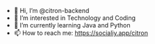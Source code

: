 - 👋 Hi, I’m @citron-backend
- 👀 I’m interested in Technology and Coding
- 🌱 I’m currently learning Java and Python
- 📫 How to reach me: https://socialiy.app/citron

<!---
citron-backend/citron-backend is a ✨ special ✨ repository because its `README.md` (this file) appears on your GitHub profile.
You can click the Preview link to take a look at your changes.
--->
